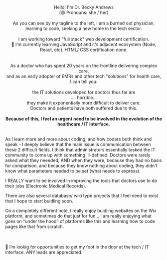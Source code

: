 <p align="center">
Hello!  I'm Dr. Becky Andrews<br> 
(😄 Pronouns: she / her)<br> <br> 
As you can see by my tagline to the left, I am a burned out physician, learning to code, seeking a new home in the tech sector. <br> <br> 
I am working toward "full stack" web development certification. <br>
🌱 I’m currently learning JavaScript and it's adjacent ecosystem (Node, React, etc).  HTML/ CSS certification done. <br><br><br>
As a doctor who has spent 20 years on the frontline delivering complex care, <br>and as an early adopter of EMRs and other tech "solutions" for health care, <br>I can tell you: <br><br> the IT solutions developed for doctors thus far are<br>.... horrible... <br>they make it exponentially more difficult to deliver care.  <br>Doctors and patients have both suffered due to this. <br>
<br><strong>Because of this, I feel an urgent need to be involved in the evolution of the healthcare / IT interface. </strong>
<br><br> 

As I learn more and more about coding, and how coders both think and speak - I deeply believe that the main issue is communication between these 2 difficult fields. 
I think that administrators essentially tasked the IT community to come up with something ill-defined.  Doctors were rarely asked what they neeeded, AND when they were, because they had no basis for comparison, and because they know nothing about coding, they didn't know what parameters needed to be set (what needs to express). 

I REALLY want to be involved in improving the tools that doctors use to do their jobs (Electronic Medical Records).  

There are also several database/ wiki type projects that I feel need to exist that I hope to start buidling soon. 

On a completely different note, I really enjoy buidling websites on the Wix platform, and sometimes do that just for fun...
I am really enjoying what goes on "under the hood" of platforms like this and learning how to code pages like that from scratch.  

<br>

<br>
👯 I’m lookig for opportunities to get my foot in the door at the tech / IT interface. ANY leads are appreciated.

</p>

<!--
**DrBecky22/DrBecky22** is a ✨ _special_ ✨ repository because its `README.md` (this file) appears on your GitHub profile.

Here are some ideas to get you started:

- 🔭 I’m currently working on ...
- 
- 🤔 I’m looking for help with ...
- 💬 Ask me about ...
- 📫 How to reach me: ...
-  ...
- ⚡ Fun fact: ...
-->
